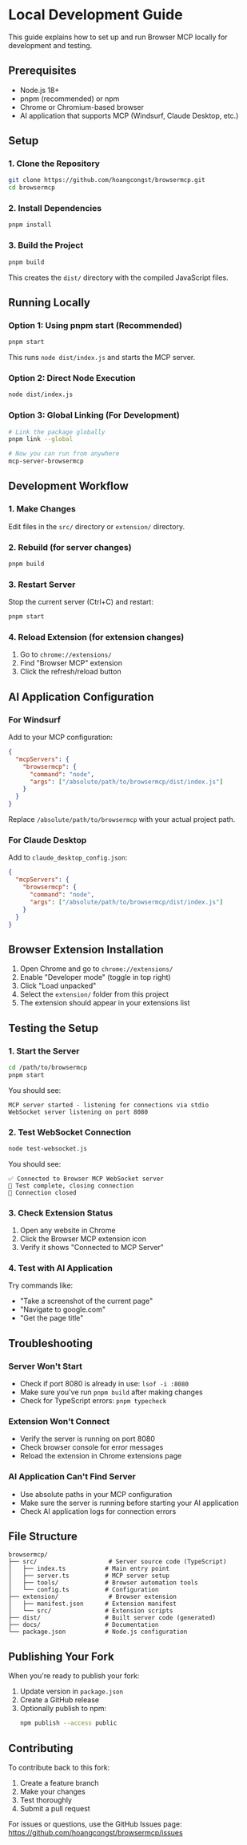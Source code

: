 # Local Development Guide

This guide explains how to set up and run Browser MCP locally for development and testing.

## Prerequisites

- Node.js 18+
- pnpm (recommended) or npm
- Chrome or Chromium-based browser
- AI application that supports MCP (Windsurf, Claude Desktop, etc.)

## Setup

### 1. Clone the Repository

```bash
git clone https://github.com/hoangcongst/browsermcp.git
cd browsermcp
```

### 2. Install Dependencies

```bash
pnpm install
```

### 3. Build the Project

```bash
pnpm build
```

This creates the `dist/` directory with the compiled JavaScript files.

## Running Locally

### Option 1: Using pnpm start (Recommended)

```bash
pnpm start
```

This runs `node dist/index.js` and starts the MCP server.

### Option 2: Direct Node Execution

```bash
node dist/index.js
```

### Option 3: Global Linking (For Development)

```bash
# Link the package globally
pnpm link --global

# Now you can run from anywhere
mcp-server-browsermcp
```

## Development Workflow

### 1. Make Changes
Edit files in the `src/` directory or `extension/` directory.

### 2. Rebuild (for server changes)
```bash
pnpm build
```

### 3. Restart Server
Stop the current server (Ctrl+C) and restart:
```bash
pnpm start
```

### 4. Reload Extension (for extension changes)
1. Go to `chrome://extensions/`
2. Find "Browser MCP" extension
3. Click the refresh/reload button

## AI Application Configuration

### For Windsurf

Add to your MCP configuration:

```json
{
  "mcpServers": {
    "browsermcp": {
      "command": "node",
      "args": ["/absolute/path/to/browsermcp/dist/index.js"]
    }
  }
}
```

Replace `/absolute/path/to/browsermcp` with your actual project path.

### For Claude Desktop

Add to `claude_desktop_config.json`:

```json
{
  "mcpServers": {
    "browsermcp": {
      "command": "node",
      "args": ["/absolute/path/to/browsermcp/dist/index.js"]
    }
  }
}
```

## Browser Extension Installation

1. Open Chrome and go to `chrome://extensions/`
2. Enable "Developer mode" (toggle in top right)
3. Click "Load unpacked"
4. Select the `extension/` folder from this project
5. The extension should appear in your extensions list

## Testing the Setup

### 1. Start the Server
```bash
cd /path/to/browsermcp
pnpm start
```

You should see:
```
MCP server started - listening for connections via stdio
WebSocket server listening on port 8080
```

### 2. Test WebSocket Connection
```bash
node test-websocket.js
```

You should see:
```
✅ Connected to Browser MCP WebSocket server
🏁 Test complete, closing connection
🔌 Connection closed
```

### 3. Check Extension Status
1. Open any website in Chrome
2. Click the Browser MCP extension icon
3. Verify it shows "Connected to MCP Server"

### 4. Test with AI Application
Try commands like:
- "Take a screenshot of the current page"
- "Navigate to google.com"
- "Get the page title"

## Troubleshooting

### Server Won't Start
- Check if port 8080 is already in use: `lsof -i :8080`
- Make sure you've run `pnpm build` after making changes
- Check for TypeScript errors: `pnpm typecheck`

### Extension Won't Connect
- Verify the server is running on port 8080
- Check browser console for error messages
- Reload the extension in Chrome extensions page

### AI Application Can't Find Server
- Use absolute paths in your MCP configuration
- Make sure the server is running before starting your AI application
- Check AI application logs for connection errors

## File Structure

```
browsermcp/
├── src/                    # Server source code (TypeScript)
│   ├── index.ts           # Main entry point
│   ├── server.ts          # MCP server setup
│   ├── tools/             # Browser automation tools
│   └── config.ts          # Configuration
├── extension/              # Browser extension
│   ├── manifest.json      # Extension manifest
│   └── src/               # Extension scripts
├── dist/                  # Built server code (generated)
├── docs/                  # Documentation
└── package.json           # Node.js configuration
```

## Publishing Your Fork

When you're ready to publish your fork:

1. Update version in `package.json`
2. Create a GitHub release
3. Optionally publish to npm:
   ```bash
   npm publish --access public
   ```

## Contributing

To contribute back to this fork:

1. Create a feature branch
2. Make your changes
3. Test thoroughly
4. Submit a pull request

For issues or questions, use the GitHub Issues page: https://github.com/hoangcongst/browsermcp/issues
